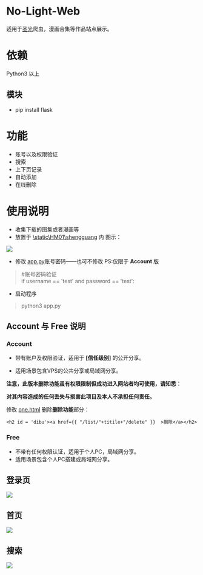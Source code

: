 # No-Light-Web

适用于[圣光](https://github.com/LunaticTian/Python-Reptilian/blob/master/shengguang.py)爬虫，漫画合集等作品站点展示。


# 依赖

Python3 以上

## 模块

* pip install flask


# 功能

* 账号以及权限验证
* 搜索
* 上下页记录
* 自动添加
* 在线删除

# 使用说明

*  收集下载的图集或者漫画等
* 放置于 [\static\HM01\shengguang](\static\HM01\shengguang) 内 图示：

![](https://s1.ax1x.com/2020/05/29/tmn5UP.png)

* 修改 [app.py](app.py)账号密码——也可不修改  PS:仅限于 **Account** 版
>  #账号密码验证<br>
>  if username == 'test' and password == 'test':
 
* 启动程序
> python3 app.py

## Account 与 Free 说明

### Account

* 带有账户及权限验证，适用于 **[信任级别]** 的公开分享。

* 适用场景包含VPS的公共分享或局域网分享。

**注意，此版本删除功能虽有权限限制但成功进入网站者均可使用，请知悉：**

**对其内容造成的任何丢失与损害此项目及本人不承担任何责任。**

修改 [one.html](/templates/one.html) 删除**删除功能**部分：

	<h2 id = 'dibu'><a href={{ "/list/"+titile+"/delete" }}  >删除</a></h2>


### Free

* 不带有任何权限认证，适用于个人PC，局域网分享。
* 适用场景包含个人PC搭建或局域网分享。


## 登录页

![](https://s1.ax1x.com/2020/05/29/tmnKns.png)

## 首页

![](https://s1.ax1x.com/2020/05/29/tmnnXj.png)

## 搜索
![](https://s1.ax1x.com/2020/05/29/tmnmcQ.png)


